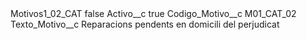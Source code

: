 <?xml version="1.0" encoding="UTF-8"?>
<CustomMetadata xmlns="http://soap.sforce.com/2006/04/metadata" xmlns:xsi="http://www.w3.org/2001/XMLSchema-instance" xmlns:xsd="http://www.w3.org/2001/XMLSchema">
    <label>Motivos1_02_CAT</label>
    <protected>false</protected>
    <values>
        <field>Activo__c</field>
        <value xsi:type="xsd:boolean">true</value>
    </values>
    <values>
        <field>Codigo_Motivo__c</field>
        <value xsi:type="xsd:string">M01_CAT_02</value>
    </values>
    <values>
        <field>Texto_Motivo__c</field>
        <value xsi:type="xsd:string">Reparacions pendents en domicili del perjudicat</value>
    </values>
</CustomMetadata>
